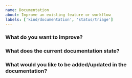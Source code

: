 ```yaml
---
name: Documentation
about: Improve an existing feature or workflow
labels: ['kind/documentation', 'status/triage']
---
```


### What do you want to improve?

### What does the current documentation state?

### What would you like to be added/updated in the documentation?
